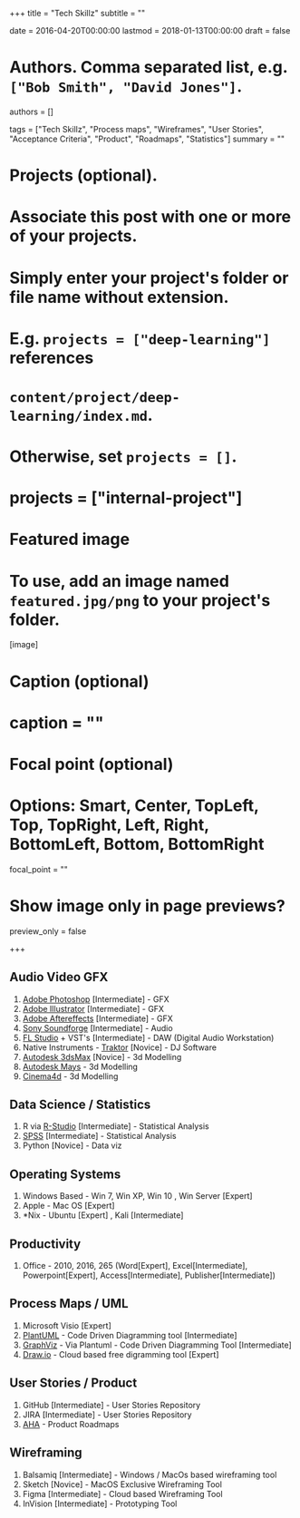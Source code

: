 +++
title = "Tech Skillz"
subtitle = ""

date = 2016-04-20T00:00:00
lastmod = 2018-01-13T00:00:00
draft = false

# Authors. Comma separated list, e.g. `["Bob Smith", "David Jones"]`.
authors = []

tags = ["Tech Skillz", "Process maps", "Wireframes", "User Stories", "Acceptance Criteria", "Product", "Roadmaps", "Statistics"]
summary = ""

# Projects (optional).
#   Associate this post with one or more of your projects.
#   Simply enter your project's folder or file name without extension.
#   E.g. `projects = ["deep-learning"]` references 
#   `content/project/deep-learning/index.md`.
#   Otherwise, set `projects = []`.
# projects = ["internal-project"]

# Featured image
# To use, add an image named `featured.jpg/png` to your project's folder. 
[image]
  # Caption (optional)
  # caption = ""

  # Focal point (optional)
  # Options: Smart, Center, TopLeft, Top, TopRight, Left, Right, BottomLeft, Bottom, BottomRight
  focal_point = ""

  # Show image only in page previews?
  preview_only = false

+++

## Audio Video GFX

1. [Adobe Photoshop](https://www.adobe.com/in/products/photoshop.html) [Intermediate] - GFX
2. [Adobe Illustrator](https://www.adobe.com/in/products/illustrator.html) [Intermediate] - GFX
3. [Adobe Aftereffects](https://www.adobe.com/in/products/aftereffects.html) [Intermediate] -  GFX
4. [Sony Soundforge](https://www.magix.com/in/music/sound-forge/) [Intermediate] - Audio
5. [FL Studio](https://www.image-line.com/flstudio/) + VST's [Intermediate] - DAW (Digital Audio Workstation)
6. Native Instruments - [Traktor](https://www.native-instruments.com/en/products/traktor/dj-software/traktor-pro-3/) [Novice] - DJ Software
7. [Autodesk 3dsMax](https://www.autodesk.in/products/3ds-max/overview) [Novice] - 3d Modelling 
8. [Autodesk Mays](https://www.autodesk.in/products/maya/overview) - 3d Modelling
9. [Cinema4d](https://www.maxon.net/en/) - 3d Modelling

## Data Science / Statistics 

1. R via [R-Studio](https://www.rstudio.com/) [Intermediate] - Statistical Analysis 
2. [SPSS](https://www.ibm.com/analytics/spss-statistics-software) [Intermediate] - Statistical Analysis 
3. Python [Novice] - Data viz

## Operating Systems 

1. Windows Based - Win 7, Win XP, Win 10 , Win Server [Expert]
2. Apple - Mac OS [Expert]
3. *Nix - Ubuntu [Expert] , Kali [Intermediate] 

## Productivity 

1. Office - 2010, 2016, 265 (Word[Expert], Excel[Intermediate], Powerpoint[Expert], Access[Intermediate], Publisher[Intermediate])

## Process Maps / UML

1. Microsoft Visio [Expert]
2. [PlantUML](http://plantuml.com/) - Code Driven Diagramming tool [Intermediate]
3. [GraphViz](http://www.graphviz.org/) - Via Plantuml - Code Driven Diagramming Tool [Intermediate]
4. [Draw.io](https://www.draw.io/) - Cloud based free digramming tool [Expert]

## User Stories / Product 

1. GitHub [Intermediate] - User Stories Repository
2. JIRA [Intermediate] - User Stories Repository
3. [AHA](https://www.aha.io/) - Product Roadmaps 

## Wireframing 

1. Balsamiq [Intermediate] - Windows / MacOs based wireframing tool
2. Sketch [Novice] - MacOS Exclusive Wireframing Tool
3. Figma [Intermediate] - Cloud based Wireframing Tool
4. InVision [Intermediate] - Prototyping Tool





